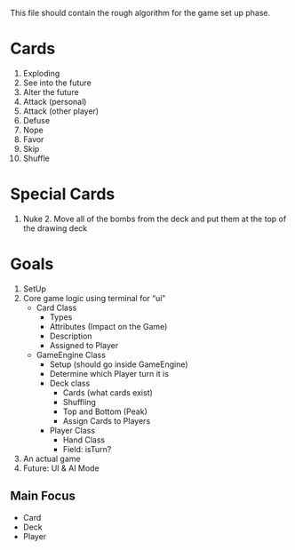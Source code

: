 This file should contain the rough algorithm for the game set up phase.

# Cards
1. Exploding
2. See into the future
3. Alter the future
4. Attack (personal)
5. Attack (other player)
6. Defuse
7. Nope
8. Favor
9. Skip
10. Shuffle

# Special Cards
1. Nuke
   2. Move all of the bombs from the deck and put them at the top of the drawing deck 

# Goals
1. SetUp
2. Core game logic using terminal for “ui”
   * Card Class
     * Types
     * Attributes (Impact on the Game)
     * Description
     * Assigned to Player
   * GameEngine Class
     * Setup (should go inside GameEngine)
     * Determine which Player turn it is
     * Deck class
       * Cards (what cards exist)
       * Shuffling
       * Top and Bottom (Peak)
       * Assign Cards to Players
     * Player Class
       * Hand Class
       * Field: isTurn?
3. An actual game
4. Future: UI & AI Mode
       
## Main Focus
* Card
* Deck
* Player

